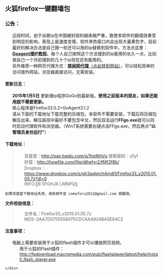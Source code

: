 <div class="markdown-body">
      <h2>火狐firefox一键翻墙包</h2>

<h3>
<a id="user-content-公告" class="anchor" href="#%E5%85%AC%E5%91%8A" aria-hidden="true"><span class="octicon octicon-link"></span></a>公告：</h3>

<ul class="task-list">
	<li>近段时间，由于谷歌ip在中国被封锁的越来越严重，致使本软件的翻墙效果受到明显的影响，表现上是速度变慢，软件黑色窗口内会出现大量黄色字，目前最好的解决办法是自己搜一些还可以用的ip替换到软件中，方法点这里：<strong><a href="https://github.com/bannedbook/fanqiang/wiki/Goagent%E6%90%9CIP%E6%95%99%E7%A8%8B">Goagent搜IP教程</a></strong>。每个人自己按照这个方法搜到的ip能用的长久一点，比如我自己一个月前搜到的几十个ip现在还有能用的。</li>
	<li>另外推荐一种网页代理方式：<a href="https://pipes.yahoo.com/pipes/pipe.run?_id=51ba298b5d6db69cef1e7d0a376c7542"><strong>禁闻网代理</strong>（点此转到网站）</a>，可以轻松简单的访问墙外网站，浏览器直接访问，无需安装。</li>
</ul>

<h4>
<a id="user-content-更新日志" class="anchor" href="#%E6%9B%B4%E6%96%B0%E6%97%A5%E5%BF%97" aria-hidden="true"><span class="octicon octicon-link"></span></a>更新日志：</h4>

<ul class="task-list">
<li>
<strong>2015年1月5日</strong> 更新搜ip程序GoGo到最新版。<strong>使用之前版本的朋友，如果还能用就不需要更新。</strong>
</li>
<li>核心程序是Firefox33.0.2+GoAgent3.1.2</li>
<li>请从下面的下载地址下载完整的压缩包，本软件不需要安装，下载后将压缩包解压出来，解压路径中最好不要包含中文，然后双击运行<strong>FFgo.exe</strong>就可以同时启动代理软件和浏览器。（Win7系统需要右键点击FFgo.exe，然后再点<strong>“以管理员身份运行”</strong>）</li>
</ul>

<h4>
<a id="user-content-下载地址" class="anchor" href="#%E4%B8%8B%E8%BD%BD%E5%9C%B0%E5%9D%80" aria-hidden="true"><span class="octicon octicon-link"></span></a>下载地址：</h4>

<blockquote>
<ul class="task-list">
<li>百度盘：<a href="http://pan.baidu.com/s/1hq9thVu">http://pan.baidu.com/s/1hq9thVu</a> 提取密码：q1yf</li>
<li>好盘：<a href="http://howfile.com/file/d6wfyr2/ff4f2f8b/">http://howfile.com/file/d6wfyr2/ff4f2f8b/</a>
</li>
<li>Dropbox：<a href="https://www.dropbox.com/s/gh3aqlqich4mdl1/Firefox33_v2015.01.05.7z?dl=0">https://www.dropbox.com/s/gh3aqlqich4mdl1/Firefox33_v2015.01.05.7z?dl=0</a>
</li>
<li>INFO:〖B 5FGHJK  LMNPQ〗</li>
</ul>
</blockquote>

<p><code>如果百度盘下载地址失效，请发邮件至 comeforu2012@gmail.com 提醒我。</code></p>

<p><strong>文件校验信息：</strong></p>

<blockquote>
<ul class="task-list">
<li>文件名：Firefox33_v2015.01.05.7z</li>
<li>MD5: 0AA7D5755558075CDCAAA924BA5E64C2</li>
</ul>
</blockquote>

<h4>
<a id="user-content-注意事项" class="anchor" href="#%E6%B3%A8%E6%84%8F%E4%BA%8B%E9%A1%B9" aria-hidden="true"><span class="octicon octicon-link"></span></a>注意事项：</h4>

<ul class="task-list">
<li>电脑上需要安装用于火狐的flash插件才可以播放网页视频。

<ul class="task-list">
<li> 用于火狐的Flash插件：<a href="http://fpdownload.macromedia.com/pub/flashplayer/latest/help/install_flash_player.exe">http://fpdownload.macromedia.com/pub/flashplayer/latest/help/install_flash_player.exe</a>
</li>
</ul>
</li>
</ul>

    </div>